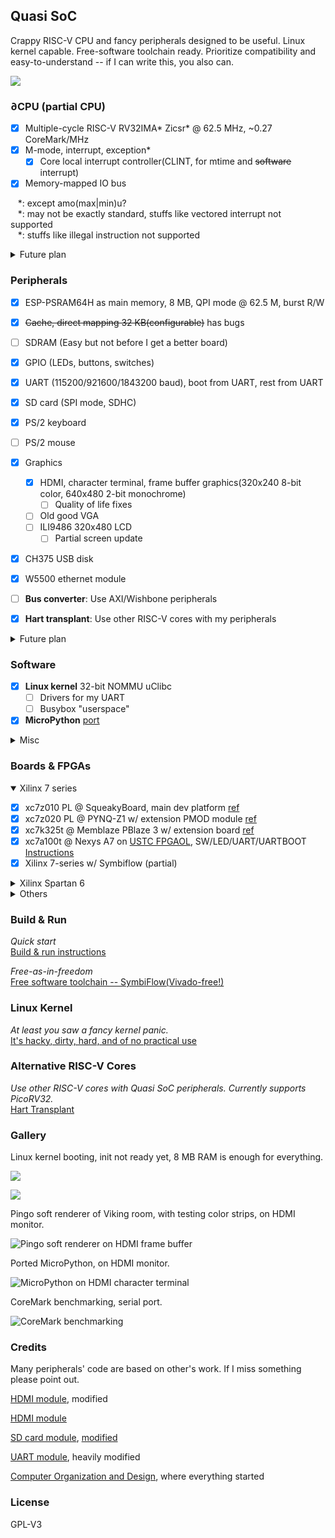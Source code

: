 ## Quasi SoC

Crappy RISC-V CPU and fancy peripherals designed to be useful. Linux kernel capable. Free-software toolchain ready. Prioritize compatibility and easy-to-understand -- if I can write this, you also can. 

![](doc/design.png)

### ∂CPU (partial CPU)

- [x] Multiple-cycle RISC-V RV32IMA\* Zicsr\* @ 62.5 MHz, ~0.27 CoreMark/MHz
- [x] M-mode, interrupt, exception\*
  - [x] Core local interrupt controller(CLINT, for mtime and ~~software~~ interrupt)
- [x] Memory-mapped IO bus

&nbsp;&nbsp;  \*: except amo(max|min)u? </br>
&nbsp;&nbsp;  \*: may not be exactly standard, stuffs like vectored interrupt not supported </br>
&nbsp;&nbsp;  \*: stuffs like illegal instruction not supported </br>

<details>
<summary>Future plan</summary>

- [ ] Bus arbitration
- [ ] Platform-level interrupt controller(PLIC, for external interrupt)
- [ ] Sv32 MMU
- [ ] S-mode and U-mode
- [ ] GDB debug over openocd JTAG
- [ ] PMP (not planned)
- [ ] Formal verification (not planned)
- [ ] Pipeline (not planned)

</details>

### Peripherals

- [x] ESP-PSRAM64H as main memory, 8 MB, QPI mode @ 62.5 M, burst R/W
- [x] ~~Cache, direct mapping 32 KB(configurable)~~ has bugs
- [ ] SDRAM (Easy but not before I get a better board)
- [x] GPIO (LEDs, buttons, switches)
- [x] UART (115200/921600/1843200 baud), boot from UART, rest from UART
- [x] SD card (SPI mode, SDHC)
- [x] PS/2 keyboard
- [ ] PS/2 mouse
- [x] Graphics
  - [x] HDMI, character terminal, frame buffer graphics(320x240 8-bit color, 640x480 2-bit monochrome)
    - [ ] Quality of life fixes
  - [ ] Old good VGA
  - [ ] ILI9486 320x480 LCD
    - [ ] Partial screen update
- [x] CH375 USB disk
- [x] W5500 ethernet module
- [ ] **Bus converter**: Use AXI/Wishbone peripherals
- [x] **Hart transplant**: Use other RISC-V cores with my peripherals


<details>
<summary>Future plan</summary>

- [ ] Internet connectivity
  - [ ] LAN8720 ethernet module w/ RGMII (Hard)
  - [ ] ESP8266/ESP32 Wifi module (Boring)
  - [ ] lwIP? Need MAC + PHY(ENC28J60?) I guess...

</details>

### Software

- [x] **Linux kernel** 32-bit NOMMU uClibc
  - [ ] Drivers for my UART
  - [ ] Busybox "userspace"
- [x] **MicroPython** [port](https://github.com/regymm/micropython/tree/master/ports/QuasiSoC)

<details>
<summary>Misc</summary>

- [x] Standard RISC-V toolchain for RV32IM Newlib
- [x] Basic RISC-V [tests](https://github.com/cliffordwolf/picorv32/tree/master/tests) 
- [x] **CoreMark** performance approx. 0.27 CoreMark/MHz
- [x] Fancy but very slow **[soft renderer](https://github.com/fededevi/pingo/)**

</details>

### Boards & FPGAs

<details open>
<summary>Xilinx 7 series</summary>

- [x] xc7z010 PL @ SqueakyBoard, main dev platform [ref](https://github.com/ustcpetergu/SqueakyBoard)
- [x] xc7z020 PL @ PYNQ-Z1 w/ extension PMOD module [ref](https://reference.digilentinc.com/programmable-logic/pynq-z1/start)
- [x] xc7k325t @ Memblaze PBlaze 3 w/ extension board  [ref](https://www.tweaktown.com/reviews/6797/memblaze-pblaze3l-1-2tb-enterprise-pcie-ssd-review/index.html)
- [x] xc7a100t @ Nexys A7 on [USTC FPGAOL](fpgaol.ustc.edu.cn), SW/LED/UART/UARTBOOT [Instructions](fpgaol.md)
- [x] Xilinx 7-series w/ Symbiflow (partial)

</details>


<details>
<summary>Xilinx Spartan 6</summary>

- [x] xc6slx16 @ Nameless LED controller module

</details>

<details>
<summary>Others</summary>

- [ ] ep4ce15 @ QMTech core board w/ SDRAM [ref](http://land-boards.com/blwiki/index.php?title=QMTECH_EP4CE15_FPGA_Card)
- [ ] ep2c35 @ Cisco HWIC-3G-CDMA router module [ref](https://github.com/tomverbeure/cisco-hwic-3g-cdma)
- [ ] K210 or some other hardcore RISCV
- [ ] lfe5u or iCE40 w/ free software toolchain(Symbiflow, icestorm)

</details>


### Build & Run

*Quick start*</br>
[Build & run instructions](BuildnRun.md)

*Free-as-in-freedom*</br>
[Free software toolchain -- SymbiFlow(Vivado-free!)](SymbiFlow.md)

### Linux Kernel

*At least you saw a fancy kernel panic.*</br>
[It's hacky, dirty, hard, and of no practical use](Linux.md)

### Alternative RISC-V Cores

*Use other RISC-V cores with Quasi SoC peripherals. Currently supports PicoRV32.*</br>
[Hart Transplant](HartTransplant.md)

### Gallery

Linux kernel booting, init not ready yet, 8 MB RAM is enough for everything. 

![](doc/linux1.png)

![](doc/linux2.png)

Pingo soft renderer of Viking room, with testing color strips, on HDMI monitor.

![Pingo soft renderer on HDMI frame buffer](doc/pingo.jpg)

Ported MicroPython, on HDMI monitor.

![MicroPython on HDMI character terminal](doc/micropython.jpg)

CoreMark benchmarking, serial port.

![CoreMark benchmarking](doc/coremark.png)

<!--
Process switching demo and inter-process communication, early-stage microkernel osdev, serial port.

![Interrupt based process switching demo(early stage osdev)](doc/IPC.jpg)
-->

### Credits

Many peripherals' code are based on other's work. If I miss something please point out. 

[HDMI module](https://github.com/hdl-util/hdmi), modified

[HDMI module](https://www.fpga4fun.com/HDMI.html)

[SD card module](http://web.mit.edu/6.111/volume2/www/f2018/tools/sd_controller.v), [modified](https://github.com/regymm/mit_sd_controller_improved)

[UART module](https://github.com/jamieiles/uart), heavily modified

[Computer Organization and Design](https://enszhou.github.io/cod/), where everything started

### License

GPL-V3

